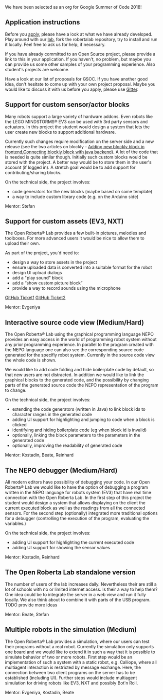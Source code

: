 We have been selected as an org for Google Summer of Code 2018!

## Application instructions
Before you [apply](https://summerofcode.withgoogle.com/organizations/6256279438229504/), please have a look at what we have already developed. Play around with our [lab](https://lab.open-roberta.org), fork the robertalab repository, try to install and run it locally. Feel free to ask us for help, if necessary.

If you have already committed to an Open Source project, please provide a link to this in your application. If you haven't, no problem, but maybe you can provide us some other samples of your programming experience. Also student's projects are welcome.

Have a look at our list of proposals for GSOC. If you have another good idea, don't hesitate to come up with your own project proposal. Maybe you would like to discuss it with us before you apply, please use [Gitter](https://gitter.im/open-roberta-lab/GSoC).



## Support for custom sensor/actor blocks

Many robots support a large variety of hardware addons. Even robots like the LEGO MINDSTORMS® EV3 can be used with 3rd party sensors and actuators. In this project the student would design a system that lets the user create new blocks to support additional hardware.

Currently such changes require modification on the server side and a new release (see the two articles on blockly - [Adding new blockly block in frontend](https://github.com/OpenRoberta/robertalab/wiki/Adding-new-blockly-block-in-frontend),[Connecting blockly block with java backend](https://github.com/OpenRoberta/robertalab/wiki/Connecting-blockly-block-with-java-backend)). A lot of the code that is needed is quite similar though. Initially such custom blocks would be stored with the project. A better way would be to store them in the user's account (if logged in). A stretch goal would be to add support for contributing/sharing blocks.

On the technical side, the project involves:
* code generators for the new blocks (maybe based on some template)
* a way to include custom library code (e.g. on the Arduino side)

Mentor: Stefan

## Support for custom assets (EV3, NXT)

The Open Roberta® Lab provides a few built-in pictures, melodies and toolboxes. For more advanced users it would be nice to allow them to upload their own.

As part of the project, you'd need to:

* design a way to store assets in the project
* ensure uploaded data is converted into a suitable format for the robot
* design UI upload dialogs
* add a "play sound" block
* add a “show custom picture block”
* provide a way to record sounds using the microphone

[GitHub Ticket1](https://github.com/OpenRoberta/robertalab/issues/90)
[GitHub Ticket2](https://github.com/OpenRoberta/robertalab/issues/216)

Mentor: Evgeniya


## Interactive source code view (Medium/Hard)

The Open Roberta® Lab using the graphical programming language NEPO provides an easy access in the world of programming robot system without any prior programming experience. In parallel to the program created with the NEPO language one can also see the corresponding source code generated for the specifiy robot system. Currently in the source code view the whole code is shown.

We would like to add code folding and hide boilerplate code by default, so that new users are not distracted. In addition we would like to link the graphical blocks to the generated code, and the possibility by changing parts of the generated source code the NEPO representation of the program to change.

On the technical side, the project involves:

* extending the code generators (written in Java) to link block ids to character ranges in the generated code
* adding UI support for highlighting and jumping to code when a block is clicked
* identifying and hiding boilerplate code (eg when block id is invalid)
* optionally, linking the block parameters to the parameters in the generated code
* optionally, improving the readability of generated code

Mentor: Kostadin, Beate, Reinhard


## The NEPO debugger (Medium/Hard)

All modern editors have possibility of debugging your code. In our Open Roberta® Lab we would like to have the option of debugging a program written in the NEPO language for robots system (EV3) that have real time connection with the Open Roberta Lab. In the first step of this project the student would design a system that allows displaying on the client the current executed block as well as the readings from all the connected sensors. For the second step (optionally) integrated more traditional options for a debugger (controlling the execution of the program, evaluating the variables.)

On the technical side, the project involves:
* adding UI support for highlighting the current executed code
* adding UI support for showing the sensor values

Mentor: Kostadin, Reinhard

## The Open Roberta Lab standalone version
The number of users of the lab increases daily. Nevertheless their are still a lot of schools with no or limited internet access. Is their a way to help them?
One idea could be to integrate the server in a web view and run it fully locally. We also think about to combine it with parts of the USB program.
TODO provide more ideas

Mentor: Beate, Stefan

## Multiple robots in the simulation (Medium)

The Open Roberta® Lab provides ​a simulation, where our users can test their programs without a real robot. Currently the simulation only supports one board and we would like to extend it in such a way that it is possible to simulate behavior of two or more robots. First step would be an implementation of such a system with a static robot, e.g. Calliope, where all multiagent interaction is restricted by message exchange.
Here, the connection between two client programs on the server has to be established (including UI).
Further steps would include multiagent simulation for driving robots like EV3, NXT and possibly Bot'n Roll.

Mentor: Evgeniya, Kostadin, Beate